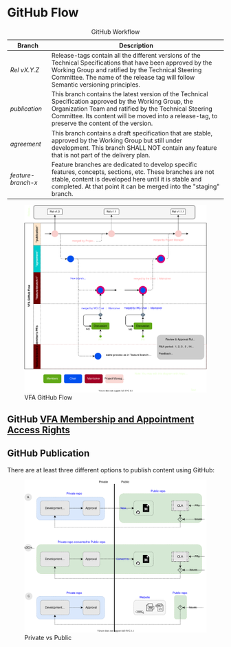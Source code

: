# GitHub Flow
<table>
  <caption>GitHub Workflow</caption>
  <thead>
    <tr>
	    <th>Branch</th>
	    <th>Description</th>
    </tr>
  </thead>
  <tbody>
    <tr>
	    <td><i>Rel vX.Y.Z</i></td>
      <td>Release-tags contain all the different versions of the Technical Specifications that have been approved by the Working Group and ratified by the Technical Steering Committee. The name of the release tag will follow Semantic versioning principles. </td>
   </tr>
    <tr>
	    <td><i>publication</i></td>
      <td>This branch contains the latest version of the Technical Specification approved by the Working Group, the Organization Team and ratified by the Technical Steering Committee. Its content will be moved into a release-tag, to preserve the content of the version. </td>
   </tr>
   <tr>
	    <td><i>agreement</i></td>
	    <td>This branch contains a draft specification that are stable, approved by the Working Group but still under development. This branch SHALL NOT contain any feature that is not part of the delivery plan. </td>
   </tr>
   <tr>
	    <td><i>feature-branch-x</i></td>
	    <td>Feature branches are dedicated to develop specific features, concepts, sections, etc. These branches are not stable, content is developed here until it is stable and completed. At that point it can be merged into the "staging" branch. </td>
   </tr>
  </tbody>
</table>

<figure>
	<img src="img/vfa-git-flow.svg" alt="VFA GitHub Flow">
	<figcaption>VFA GitHub Flow</figcaption>
</figure>

## GitHub [VFA Membership and Appointment Access Rights](https://github.com/volumetricformat/the_way_we_work/tree/Initial_proposal/Support_Documentation)

## GitHub Publication
There are at least three different options to publish content using GitHub:
<figure>
	<img src="img/roe_private-vs-public.svg" alt="Private vs Public">
	<figcaption>Private vs Public</figcaption>
</figure>
